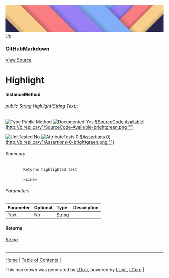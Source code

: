![](../Content/LDoc-banner-small.png "")
[Up](GitHubMarkdown.md)
### GitHubMarkdown
[View Source](../Markdown/GitHubMarkdown.cs)
# Highlight
#### InstanceMethod
###### public <a href="https://www.google.com/#q=C%23+System.String" alt="Search for this type" target="_blank">String</a> Highlight(<a href="https://www.google.com/#q=C%23+System.String" alt="Search for this type" target="_blank">String</a> Text);

![Type Public Method](http://b.repl.ca/v1/Type-Public%20Method-lightgrey.png "") ![Documented Yes](http://b.repl.ca/v1/Documented-Yes-brightgreen.png "") [![SourceCode Available](http://b.repl.ca/v1/SourceCode-Available-brightgreen.png &quot;&quot;)](../Markdown/GitHubMarkdown.cs#L366)

![UnitTested No](http://b.repl.ca/v1/UnitTested-No-lightgrey.png "") ![AttributeTests 0](http://b.repl.ca/v1/AttributeTests-0-lightgrey.png "") [![Assertions 0](http://b.repl.ca/v1/Assertions-0-brightgreen.png &quot;&quot;)](../Markdown/GitHubMarkdown.cs)
###### Summary

            Returns highlighted test
            
            =Line=
            
            
###### Parameters

Parameter | Optional | Type | Description
:---  | :---  | :---  | :--- 
Text | No | <a href="https://www.google.com/#q=C%23+System.String" alt="Search for this type" target="_blank">String</a> | 

#### Returns
###### <a href="https://www.google.com/#q=C%23+System.String" alt="Search for this type" target="_blank">String</a>
---

[Home](../../README.md) | [Table of Contents](../../TableOfContents.md) | 


This markdown was generated by [LDoc](https://github.com/CodeSingularity/LDoc), powered by [LUnit](https://github.com/CodeSingularity/LUnit), [LCore](https://github.com/CodeSingularity/LCore) | 

